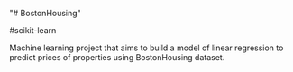 "# BostonHousing" 

#scikit-learn

Machine learning project that aims to
build a model of linear regression
to predict prices of properties
using BostonHousing dataset.
